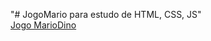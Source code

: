 "# JogoMario para estudo de HTML, CSS, JS" 
<br/>
<a href="https://jbferraz.github.io/JogoMario/" target="_blanck">Jogo MarioDino</a>
